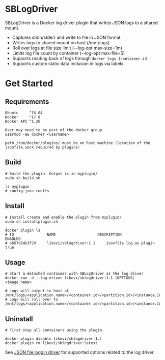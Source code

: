 ﻿# SBLogDriver

SBLogDriver is a Docker log driver plugin that writes JSON logs to a shared mount.
* Captures stdin/stderr and write to file in JSON format
* Writes logs to shared mount on host (/mnt/logs)
* Roll over logs at file size limit (--log-opt max-size=1m)
* Limits log file count by container (--log-opt max-file=5)
* Supports reading back of logs through `docker logs $container.id`
* Supports custom static data inclusion in logs via labels

# Get Started
## Requirements
```
Ubuntu     ^16.04
Docker     ^17.0
Docker API ^1.26

User may need to be part of the docker group
usermod -aG docker <username>

path /run/docker/plugins/ must be on host machine (location of the jsonfile.sock required by plugins)
```
## Build
```
# Build the plugin. Output is in myplugin/
sudo sh build.sh

ls myplugin
# config.json rootfs
```

## Install
```
# Install create and enable the plugin from myplugin/
sudo sh installplugin.sh

docker plugin ls
# ID               NAME                   DESCRIPTION                ENABLED
# eb57d2de3f20     likevi/sblogdriver:1.1     jsonfile log as plugin     true
```

## Usage
```
# Start a detached container with SBLogDriver as the log driver
docker run -d --log-driver likevi/sblogdriver:1.1 [OPTIONS] <image_name>

# Logs will output to host at /mnt/logs/<application.name>/<container.id>/<partition.id>/<instance.Id>/<codepackage.Name>/application.log
# Logs will roll over to /mnt/logs/<application.name>/<container.id>/<partition.id>/<instance.Id>/<codepackage.Name>/application.log.1
```

## Uninstall
```
# First stop all containers using the plugin.

docker plugin disable likevi/sblogdriver:1.1
docker plugin rm likevi/sblogdriver:latest
```

See [JSON file loggin driver](https://docs.docker.com/config/containers/logging/json-file/) for supported options related to the log driver.
